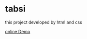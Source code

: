 # tabsi
this project developed by html and css

<a href="t https://kimiyaalmasiweb.github.io/tabsi/">online Demo</a>

